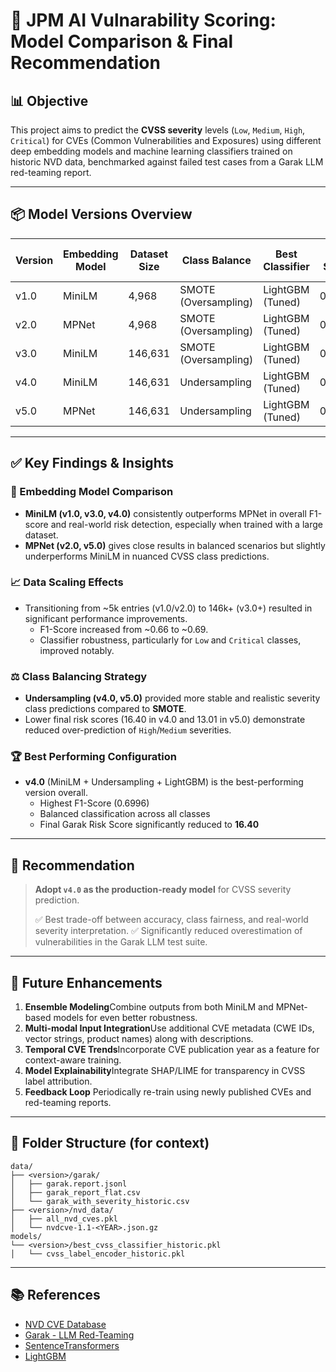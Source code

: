 # 📘 JPM AI Vulnarability Scoring: Model Comparison & Final Recommendation

## 📊 Objective

This project aims to predict the **CVSS severity** levels (`Low`, `Medium`, `High`, `Critical`) for CVEs (Common Vulnerabilities and Exposures) using different deep embedding models and machine learning classifiers trained on historic NVD data, benchmarked against failed test cases from a Garak LLM red-teaming report.

---

## 📦 Model Versions Overview

| Version | Embedding Model | Dataset Size | Class Balance        | Best Classifier  | F1-Score | Final Risk Score |
| ------- | --------------- | ------------ | -------------------- | ---------------- | -------- | ---------------- |
| v1.0    | MiniLM          | 4,968        | SMOTE (Oversampling) | LightGBM (Tuned) | 0.6699   | 43.79            |
| v2.0    | MPNet           | 4,968        | SMOTE (Oversampling) | LightGBM (Tuned) | 0.6555   | 43.55            |
| v3.0    | MiniLM          | 146,631      | SMOTE (Oversampling) | LightGBM (Tuned) | 0.6772   | 48.22            |
| v4.0    | MiniLM          | 146,631      | Undersampling        | LightGBM (Tuned) | 0.6996   | 16.40            |
| v5.0    | MPNet           | 146,631      | Undersampling        | LightGBM (Tuned) | 0.6940   | 13.01            |

---

## ✅ Key Findings & Insights

### 🧠 Embedding Model Comparison

- **MiniLM (v1.0, v3.0, v4.0)** consistently outperforms MPNet in overall F1-score and real-world risk detection, especially when trained with a large dataset.
- **MPNet (v2.0, v5.0)** gives close results in balanced scenarios but slightly underperforms MiniLM in nuanced CVSS class predictions.

### 📈 Data Scaling Effects

- Transitioning from ~5k entries (v1.0/v2.0) to 146k+ (v3.0+) resulted in significant performance improvements.
  - F1-Score increased from ~0.66 to ~0.69.
  - Classifier robustness, particularly for `Low` and `Critical` classes, improved notably.

### ⚖️ Class Balancing Strategy

- **Undersampling (v4.0, v5.0)** provided more stable and realistic severity class predictions compared to **SMOTE**.
- Lower final risk scores (16.40 in v4.0 and 13.01 in v5.0) demonstrate reduced over-prediction of `High`/`Medium` severities.

### 🏆 Best Performing Configuration

- **v4.0** (MiniLM + Undersampling + LightGBM) is the best-performing version overall.
  - Highest F1-Score (0.6996)
  - Balanced classification across all classes
  - Final Garak Risk Score significantly reduced to **16.40**

---

## 📌 Recommendation

> **Adopt `v4.0` as the production-ready model** for CVSS severity prediction.
>
> ✅ Best trade-off between accuracy, class fairness, and real-world severity interpretation.
> ✅ Significantly reduced overestimation of vulnerabilities in the Garak LLM test suite.

---

## 🔮 Future Enhancements

1. **Ensemble Modeling**Combine outputs from both MiniLM and MPNet-based models for even better robustness.
2. **Multi-modal Input Integration**Use additional CVE metadata (CWE IDs, vector strings, product names) along with descriptions.
3. **Temporal CVE Trends**Incorporate CVE publication year as a feature for context-aware training.
4. **Model Explainability**Integrate SHAP/LIME for transparency in CVSS label attribution.
5. **Feedback Loop**
   Periodically re-train using newly published CVEs and red-teaming reports.

---

## 📂 Folder Structure (for context)

```
data/
├── <version>/garak/
│   ├── garak.report.jsonl
│   ├── garak_report_flat.csv
│   └── garak_with_severity_historic.csv
├── <version>/nvd_data/
│   ├── all_nvd_cves.pkl
│   └── nvdcve-1.1-<YEAR>.json.gz
models/
└── <version>/best_cvss_classifier_historic.pkl
│   └── cvss_label_encoder_historic.pkl
```

---

## 📚 References

- [NVD CVE Database](https://nvd.nist.gov/)
- [Garak - LLM Red-Teaming](https://github.com/leondz/garak)
- [SentenceTransformers](https://www.sbert.net/)
- [LightGBM](https://lightgbm.readthedocs.io/)
